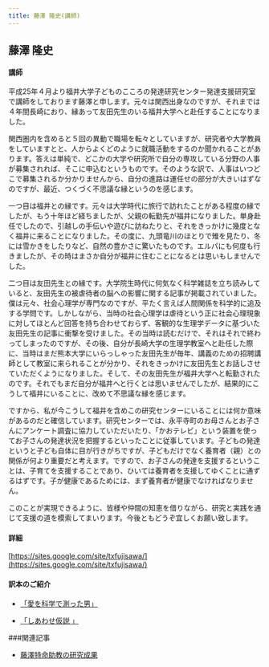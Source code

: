 ```yaml
---
title: 藤澤 隆史(講師)
---
```


## 藤澤 隆史

#### 講師

平成25年４月より福井大学子どものこころの発達研究センター発達支援研究室で講師をしております藤澤と申します。元々は関西出身なのですが、それまでは４年間長崎におり、縁あって友田先生のいる福井大学へと赴任することになりました。

関西圏内を含めると５回の異動で職場を転々としていますが、研究者や大学教員をしていますとと、人からよくどのように就職活動をするのか聞かれることがあります。答えは単純で、どこかの大学や研究所で自分の専攻している分野の人事が募集されれば、そこに申込むというものです。そのような訳で、人事はいつどこで募集されるか分かりませんから、自分の進路は運任せの部分が大きいはずなのですが、最近、つくづく不思議な縁というのを感じます。

一つ目は福井との縁です。元々は大学時代に旅行で訪れたことがある程度の縁でしたが、もう十年ほど経ちましたが、父親の転勤先が福井になりました。単身赴任でしたので、引越しの手伝いや遊びに訪ねたりと、それをきっかけに幾度となく福井に来ることになりました。その度に、九頭竜川のほとりで雉を見たり、冬には雪かきをしたりなど、自然の豊かさに驚いたものです。エルパにも何度も行きましたが、その時はまさか自分が福井に住むことになるとは思いもしませんでした。

二つ目は友田先生との縁です。大学院生時代に何気なく科学雑誌を立ち読みしていると、友田先生の被虐待者の脳への影響に関する記事が掲載されていました。僕は元々、社会心理学が専門なのですが、平たく言えば人間関係を科学的に追及する学問です。しかしながら、当時の社会心理学は虐待という正に社会心理現象に対してほとんど回答を持ち合わせておらず、客観的な生理学データに基づいた友田先生の記事に衝撃を受けました。その当時は読むだけで、それはそれで終わってしまったのですが、その後、自分が長崎大学の生理学教室へと赴任した際に、当時はまだ熊本大学にいらっしゃった友田先生が毎年、講義のための招聘講師として教室に来られることが分かり、それをきっかけに友田先生とお話しさせていただくようになりました。そして、その友田先生が福井大学へと転勤されたのです。それでもまだ自分が福井へと行くとは思いませんでしたが、結果的にこうして福井にいることに、改めて不思議な縁を感じます。

ですから、私が今こうして福井を含めこの研究センターにいることには何か意味があるのだと確信しています。研究センターでは、永平寺町のお母さんとお子さんにアンケート調査に協力していただいたり、「かおテレビ」という装置を使ってお子さんの発達状況を把握するといったことに従事しています。子どもの発達というと子ども自体に目が行きがちですが、子どもだけでなく養育者（親）との関係が何より重要だと考えます。ですので、お子さんの発達を支援するということは、子育てを支援することであり、ひいては養育者を支援してゆくことに通ずるはずです。子が健康であるためには、まず養育者が健康でなければなりません。

このことが実現できるように、皆様や仲間の知恵を借りながら、研究と実践を通じて支援の道を模索してまいります。今後ともどうぞ宜しくお願い致します。

#### 詳細
[https://sites.google.com/site/txfujisawa/](https://sites.google.com/site/txfujisawa/)


#### 訳本のご紹介　

- [「愛を科学で測った男」](http://www.7netshopping.jp/books/detail/-/accd/1106429031/)

- [「しあわせ仮説 」](http://www.amazon.co.jp/しあわせ仮説-ジョナサン・ハイト/dp/4788512327)

###関連記事

* [藤澤特命助教の研究成果](/resources/fujisawa_articles.pdf)
